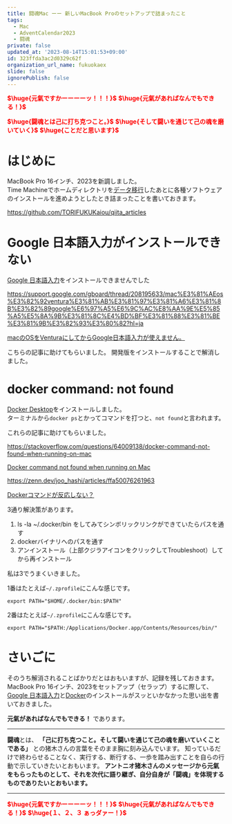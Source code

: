 ```yaml
---
title: 闘魂Mac ーー 新しいMacBook Proのセットアップで詰まったこと
tags:
  - Mac
  - AdventCalendar2023
  - 闘魂
private: false
updated_at: '2023-08-14T15:01:53+09:00'
id: 323ffda3ac2d0329c62f
organization_url_name: fukuokaex
slide: false
ignorePublish: false
---
```

<b><font color="red">$\huge{元氣ですかーーーーッ！！！}$</font></b>
<b><font color="red">$\huge{元氣があればなんでもできる！}$</font></b>

<b><font color="red">$\huge{闘魂とは己に打ち克つこと。}$</font></b>
<b><font color="red">$\huge{そして闘いを通じて己の魂を磨いていく}$</font></b>
<b><font color="red">$\huge{ことだと思います}$</font></b>

# はじめに

MacBook Pro 16インチ、2023を新調しました。  
Time Machineでホームディレクトリを[データ移行](https://support.apple.com/ja-jp/HT204350)したあとに各種ソフトウェアのインストールを進めようとしたとき詰まったことを書いておきます。  

https://github.com/TORIFUKUKaiou/qiita_articles

# Google 日本語入力がインストールできない

[Google 日本語入力](https://www.google.co.jp/ime/)をインストールできませんでした

https://support.google.com/gboard/thread/208195633/mac%E3%81%AEos%E3%82%92ventura%E3%81%AB%E3%81%97%E3%81%A6%E3%81%8B%E3%82%89google%E6%97%A5%E6%9C%AC%E8%AA%9E%E5%85%A5%E5%8A%9B%E3%81%8C%E4%BD%BF%E3%81%88%E3%81%BE%E3%81%9B%E3%82%93%E3%80%82?hl=ja

[macのOSをVenturaにしてからGoogle日本語入力が使えません。](https://support.google.com/gboard/thread/208195633/mac%E3%81%AEos%E3%82%92ventura%E3%81%AB%E3%81%97%E3%81%A6%E3%81%8B%E3%82%89google%E6%97%A5%E6%9C%AC%E8%AA%9E%E5%85%A5%E5%8A%9B%E3%81%8C%E4%BD%BF%E3%81%88%E3%81%BE%E3%81%9B%E3%82%93%E3%80%82?hl=ja)

こちらの記事に助けてもらいました。
開発版をインストールすることで解消しました。

# docker command: not found

[Docker Desktop](https://www.docker.com/products/docker-desktop/)をインストールしました。  
ターミナルから`docker ps`とかってコマンドを打つと、`not found`と言われます。

これらの記事に助けてもらいました。

https://stackoverflow.com/questions/64009138/docker-command-not-found-when-running-on-mac

[Docker command not found when running on Mac](https://stackoverflow.com/questions/64009138/docker-command-not-found-when-running-on-mac)

https://zenn.dev/joo_hashi/articles/ffa50076261963

[Dockerコマンドが反応しない？](https://zenn.dev/joo_hashi/articles/ffa50076261963)

3通り解決策があります。  

1. ls -la ~/.docker/bin をしてみてシンボリックリンクができていたらパスを通す
2. dockerバイナリへのパスを通す
3. アンインストール（上部クジラアイコンをクリックしてTroubleshoot）してから再インストール

私は3でうまくいきました。  

1番はたとえば`~/.zprofile`にこんな感じです。  

```:~/.zprofile
export PATH="$HOME/.docker/bin:$PATH"
```

2番はたとえば`~/.zprofile`にこんな感じです。  

```:~/.zprofile
export PATH="$PATH:/Applications/Docker.app/Contents/Resources/bin/"
```


# さいごに

そのうち解消されることばかりだとはおもいますが、記録を残しておきます。  
MacBook Pro 16インチ、2023をセットアップ（セラップ）するに際して、[Google 日本語入力](https://www.google.co.jp/ime/)と[Docker](https://www.docker.com/)のインストールがスッといかなかった思い出を書いておきました。  

**元氣があればなんでもできる！** であります。



---

**闘魂**とは、  **「己に打ち克つこと。そして闘いを通じて己の魂を磨いていくことである」** との猪木さんの言葉をそのまま胸に刻み込んでいます。
知っているだけで終わらせることなく、実行する、断行する、一歩を踏み出すことを自らの行動で示していきたいとおもいます。
**アントニオ猪木さんのメッセージから元氣をもらったものとして、それを次代に語り継ぎ、自分自身が「闘魂」を体現するものでありたいとおもいます。**

---

<b><font color="red">$\huge{元氣ですかーーーーッ！！！}$</font></b>
<b><font color="red">$\huge{元氣があればなんでもできる！}$</font></b>
<b><font color="red">$\huge{１、２、３ ぁっダァー！}$</font></b>

